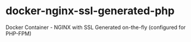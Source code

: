 # docker-nginx-ssl-generated-php
Docker Container - NGINX with SSL Generated on-the-fly (configured for PHP-FPM)
